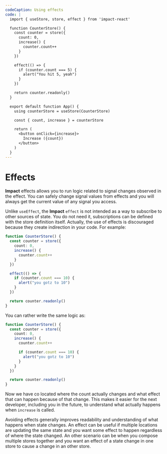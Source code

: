 ```yaml
---
codeCaption: Using effects
code: |
  import { useStore, store, effect } from 'impact-react'

  function CounterStore() {
    const counter = store({
      count: 0,
      increase() {
        counter.count++
      }
    })

    effect(() => {
      if (counter.count === 5) {
        alert("You hit 5, yeah")
      }
    })

    return counter.readonly()
  }

  export default function App() {
    using counterStore = useStore(CounterStore)

    const { count, increase } = counterStore

    return (
      <button onClick={increase}>
        Increase ({count})
      </button>
    )
  }
---
```


# Effects

**Impact** effects allows you to run logic related to signal changes observed in the effect. You can safely change signal values from effects and you will always get the current value of any signal you access.

<ClientOnly>
 <Playground />
</ClientOnly>


Unlike `useEffect`, the **Impact** `effect` is not intended as a way to subscribe to other sources of state. You do not need it, subscriptions can be defined with the store definition itself. Actually, the use of effects is discouraged because they create indirection in your code. For example:


```ts
function CounterStore() {
  const counter = store({
    count: 0,
    increase() {
      counter.count++
    }
  })

  effect(() => {
    if (counter.count === 10) {
      alert("you gotz to 10")
    }
  })

  return counter.readonly()
}
```

You can rather write the same logic as:

```ts
function CounterStore() {
  const counter = store({
    count: 0,
    increase() {
      counter.count++

      if (counter.count === 10) {
        alert("you gotz to 10")
      }
    }
  })

  return counter.readonly()
}
```

Now we have co located where the count actually changes and what effect that can happen because of that change. This makes it easier for the next developer, including you in the future, to understand what actually happens when `increase` is called.

Avoiding effects generally improves readability and understanding of what happens when state changes. An effect can be useful if multiple locations are updating the same state and you want some effect to happen regardless of where the state changed. An other scenario can be when you compose multiple stores together and you want an effect of a state change in one store to cause a change in an other store.